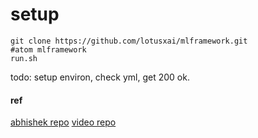 # setup

```
git clone https://github.com/lotusxai/mlframework.git
#atom mlframework
run.sh
```
todo: setup environ, check yml, get 200 ok. 

#### ref
[abhishek repo](https://github.com/abhishekkrthakur/mlframework)
[video repo](https://www.youtube.com/watch?v=ArygUBY0QXw&feature=youtu.be)
